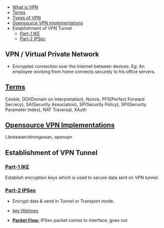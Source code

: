 - [What is VPN](#what)
- [Terms](#terms)
- [Types of VPN](Types_of_VPN)
- [Opensource VPN Implementations](#os)
- Establishment of VPN Tunnel
  - [Part-1 IKE](#part1)
  - [Part-2 IPSec](#part2)


<a name=what></a>
## VPN / Virtual Private Network
- Encrypted connection over the Internet between devices. Eg: An employee working from home connects securely to his office servers.

<a name=terms></a>
## [Terms](Terms)
Cookie, DOI(Domain on Interpretation), Nonce, PFS(Perfect Forward Secrecy), SA(Security Association), SP(Security Policy), SPI(Security Parameter Index), NAT Traversal, XAuth

<a name=os></a>
## [Opensource VPN Implementations](OpenSource_VPN_server_Clients)
Libreswan/strongswan, openvpn


## Establishment of VPN Tunnel
<a name=part1></a>
### [Part-1 IKE](Part1_IKE) 
Establish encryption keys which is used to secure data sent on VPN tunnel.

<a name=part2></a>
### [Part-2 IPSec](Part2_IPSec)
- Encrypt data & send in Tunnel or Transport mode.

- [key lifetimes](Terms)
- **[Packet Flow:](Part2_IPSec/Packet_Flow)** IPSec packet comes to interface, goes out
